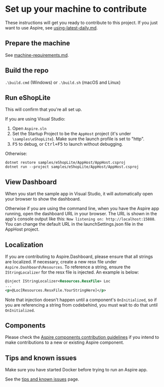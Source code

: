 # Set up your machine to contribute

These instructions will get you ready to contribute to this project. If you just want to use Aspire, see [using-latest-daily.md](using-latest-daily.md).

## Prepare the machine

See [machine-requirements.md](machine-requirements.md).

## Build the repo
`.\build.cmd` (Windows) or `.\build.sh` (macOS and Linux)

## Run eShopLite

This will confirm that you're all set up.

If you are using Visual Studio:

1. Open `Aspire.sln`
1. Set the Startup Project to be the `AppHost` project (it's under `\samples\eShopLite`). Make sure the launch profile is set to "http".
1. <kbd>F5</kbd> to debug, or <kbd>Ctrl+F5</kbd> to launch without debugging.

Otherwise:
```shell
dotnet restore samples/eShopLite/AppHost/AppHost.csproj
dotnet run --project samples/eShopLite/AppHost/AppHost.csproj
```

## View Dashboard

When you start the sample app in Visual Studio, it will automatically open your browser to show the dashboard.

Otherwise if you are using the command line, when you have the Aspire app running, open the dashboard URL in your browser. The URL is shown in the app's console output like this: `Now listening on: http://localhost:15888`. You can change the default URL in the launchSettings.json file in the AppHost project.

## Localization

If you are contributing to Aspire.Dashboard, please ensure that all strings are localized. If necessary,
create a new resx file under `Aspire.Dashboard\Resources`. To reference a string, ensure the `IStringLocalizer` for the resx file is
injected. An example is below:

```xml
@inject IStringLocalizer<Resources.ResxFile> Loc
...
<p>@Loc[Resources.ResxFile.YourStringHere]</p>
```

Note that injection doesn't happen until a component's `OnInitialized`, so if you are referencing a string from codebehind, you must wait to do that
until `OnInitialized`.

## Components

Please check the [Aspire components contribution guidelines](../src/Components/README.md) if you intend to make contributions to a new or existing Aspire component.

## Tips and known issues

Make sure you have started Docker before trying to run an Aspire app.

See the [tips and known issues](tips-and-known-issues.md) page.
